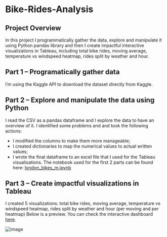 # Bike-Rides-Analysis

## Project Overview
In this project I programmatically gather the data, explore and manipulate it using Python pandas library and then I create impactful interactive visualizations in Tableau, including total bike rides, moving average, temperature vs windspeed heatmap, rides split by weather and hour.

## Part 1 – Programatically gather data
I’m using the Kaggle API to download the dataset directly from Kaggle.

## Part 2 – Explore and manipulate the data using Python
I read the CSV as a pandas dataframe and I explore the data to have an overview of it. I identified some problems and and took the following actions:
-	I modified the columns to make them more manageable;
-	I created dictionaries to map the numerical values to actual written values;
-	I wrote the final dataframe to an excel file that I used for the Tableau visualisations.
The notebook used for the first 2 parts can be found here: [london_bikes_m.ipynb](https://github.com/miubogdan/Bike-Rides-Analysis/blob/main/london_bikes_m.ipynb)

## Part 3 – Create impactful visualizations in Tableau
I created 5 visualizations: total bike rides, moving average, temperature vs windspeed heatmap, rides split by weather and hour (per moving and per heatmap)
Below is a preview. You can check the interactive dashboard [here](https://public.tableau.com/app/profile/bogdan.miu/viz/LondonBikeRides_17092169883090/Dashboard1).

![image](https://github.com/miubogdan/Bike-Rides-Analysis/assets/157904787/63aecc0c-37de-4a87-9983-c1c3792c0d2f)

